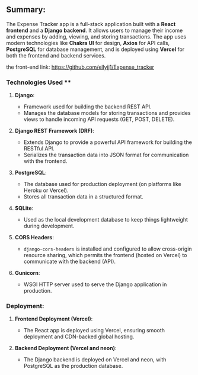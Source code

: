 ## **Summary**:

The Expense Tracker app is a full-stack application built with a **React frontend** and a **Django backend**. It allows users to manage their income and expenses by adding, viewing, and storing transactions. The app uses modern technologies like **Chakra UI** for design, **Axios** for API calls, **PostgreSQL** for database management, and is deployed using **Vercel** for both the frontend and backend services.

the front-end link: https://github.com/ellyjj1/Expense_tracker

### Technologies Used **

1. **Django**:
   - Framework used for building the backend REST API.
   - Manages the database models for storing transactions and provides views to handle incoming API requests (GET, POST, DELETE).

2. **Django REST Framework (DRF)**:
   - Extends Django to provide a powerful API framework for building the RESTful API.
   - Serializes the transaction data into JSON format for communication with the frontend.

3. **PostgreSQL**:
   - The database used for production deployment (on platforms like Heroku or Vercel).
   - Stores all transaction data in a structured format.

4. **SQLite**:
   - Used as the local development database to keep things lightweight during development.

5. **CORS Headers**:
   - `django-cors-headers` is installed and configured to allow cross-origin resource sharing, which permits the frontend (hosted on Vercel) to communicate with the backend (API).

6. **Gunicorn**:
   - WSGI HTTP server used to serve the Django application in production.

### **Deployment:**

1. **Frontend Deployment (Vercel)**:
   - The React app is deployed using Vercel, ensuring smooth deployment and CDN-backed global hosting.

2. **Backend Deployment (Vercel and neon)**:
   - The Django backend is deployed on Vercel and neon, with PostgreSQL as the production database.
